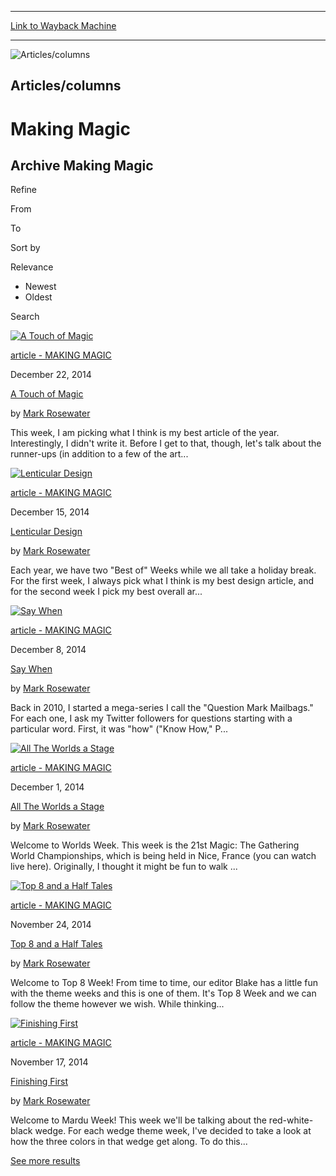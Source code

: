
---
[Link to Wayback Machine](https://web.archive.org/web/20141227112204/http://magic.wizards.com/en/articles/columns/making-magic-archive)

[_metadata_:generator]:- "Drupal 7 (http://drupal.org)"
[_metadata_:node]:- "314673"
[_metadata_:source]:- "div-block-system-main"
[_metadata_:title]:- "Making Magic Archive"
[_metadata_:wayback_capture_timestamp]:- "2014-12-27 11:22:04"
[_metadata_:wayback_raw_url]:- "https://web.archive.org/web/20141227112204id_/http://magic.wizards.com/en/articles/columns/making-magic-archive"
[_metadata_:wayback_url]:- "http://magic.wizards.com/en/articles/columns/making-magic-archive"
---









![Articles/columns](https://media.magic.wizards.com/images/featured/EN_MakingMagic_Header.jpg)




Articles/columns
----------------


Making Magic
============

















Archive Making Magic
--------------------





Refine


From




To




Sort by

Relevance
* Newest
* Oldest






Search











[![A Touch of Magic](https://media.magic.wizards.com/images/hero/A-Touch-of-Magic_Icon.jpg)](/en/articles/archive/making-magic/touch-magic-2014-12-22)




[article - MAKING MAGIC](/en/articles/archive/making-magic/touch-magic-2014-12-22) 

December 22, 2014




[A Touch of Magic](/en/articles/archive/making-magic/touch-magic-2014-12-22)




 by [Mark Rosewater](/en/articles/archive/making-magic/touch-magic-2014-12-22)

This week, I am picking what I think is my best article of the year. Interestingly, I didn't write it. Before I get to that, though, let's talk about the runner-ups (in addition to a few of the art...



 

[![Lenticular Design](https://media.magic.wizards.com/images/hero/LenticularDesignRerun_Icon.jpg)](/en/articles/archive/making-magic/lenticular-design-2014-12-15)




[article - MAKING MAGIC](/en/articles/archive/making-magic/lenticular-design-2014-12-15) 

December 15, 2014




[Lenticular Design](/en/articles/archive/making-magic/lenticular-design-2014-12-15)




 by [Mark Rosewater](/en/articles/archive/making-magic/lenticular-design-2014-12-15)

Each year, we have two "Best of" Weeks while we all take a holiday break. For the first week, I always pick what I think is my best design article, and for the second week I pick my best overall ar...



 

[![Say When](https://web.archive.org/web/20141218160509im_/http://magic.wizards.com/sites/mtg/files/images/hero/mx2thumb_mm20141208_0.jpg)](/en/articles/archive/making-magic/say-when-2014-12-08)




[article - MAKING MAGIC](/en/articles/archive/making-magic/say-when-2014-12-08) 

December 8, 2014




[Say When](/en/articles/archive/making-magic/say-when-2014-12-08)




 by [Mark Rosewater](/en/articles/archive/making-magic/say-when-2014-12-08)

Back in 2010, I started a mega-series I call the "Question Mark Mailbags." For each one, I ask my Twitter followers for questions starting with a particular word. First, it was "how" ("Know How," P...



 

[![All The Worlds a Stage](https://media.magic.wizards.com/images/hero/MX2thumb_mm20141201.jpg)](/en/articles/archive/making-magic/all-worlds-stage-2014-12-01)




[article - MAKING MAGIC](/en/articles/archive/making-magic/all-worlds-stage-2014-12-01) 

December 1, 2014




[All The Worlds a Stage](/en/articles/archive/making-magic/all-worlds-stage-2014-12-01)




 by [Mark Rosewater](/en/articles/archive/making-magic/all-worlds-stage-2014-12-01)

Welcome to Worlds Week. This week is the 21st Magic: The Gathering World Championships, which is being held in Nice, France (you can watch live here). Originally, I thought it might be fun to walk ...



 

[![Top 8 and a Half Tales](https://media.magic.wizards.com/images/hero/icon_20141124.jpg)](/en/articles/archive/making-magic/top-8-and-half-tales-2014-11-24)




[article - MAKING MAGIC](/en/articles/archive/making-magic/top-8-and-half-tales-2014-11-24) 

November 24, 2014




[Top 8 and a Half Tales](/en/articles/archive/making-magic/top-8-and-half-tales-2014-11-24)




 by [Mark Rosewater](/en/articles/archive/making-magic/top-8-and-half-tales-2014-11-24)

Welcome to Top 8 Week! From time to time, our editor Blake has a little fun with the theme weeks and this is one of them. It's Top 8 Week and we can follow the theme however we wish. While thinking...



 

[![Finishing First](https://media.magic.wizards.com/images/hero/icon_mm20141117.jpg)](/en/articles/archive/making-magic/finishing-first-2014-11-17)




[article - MAKING MAGIC](/en/articles/archive/making-magic/finishing-first-2014-11-17) 

November 17, 2014




[Finishing First](/en/articles/archive/making-magic/finishing-first-2014-11-17)




 by [Mark Rosewater](/en/articles/archive/making-magic/finishing-first-2014-11-17)

Welcome to Mardu Week! This week we'll be talking about the red-white-black wedge. For each wedge theme week, I've decided to take a look at how the three colors in that wedge get along. To do this...



 


[See more results](javascript:void(0);)










